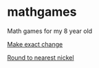 # mathgames
Math games for my 8 year old

[Make exact change](https://pachocanadian.github.io/mathgames/change-penny.html)

[Round to nearest nickel](https://pachocanadian.github.io/mathgames/change-round.html)